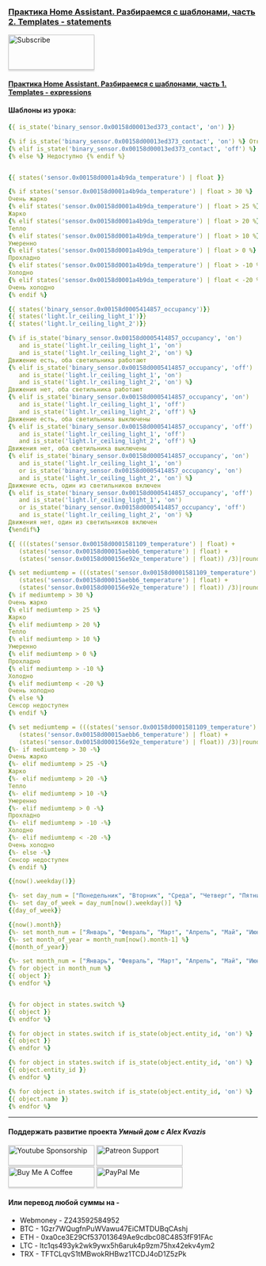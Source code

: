 ### [Практика Home Assistant. Разбираемся с шаблонами, часть 2. Templates - statements](https://youtu.be/U0XdDn5Dl6Y)

<a href="https://www.youtube.com/channel/UCcq9onYHbs6go3kDpfBoqhg?sub_confirmation=1" target="_blank"><img src="https://raw.githubusercontent.com/kvazis/training/master/lessons/img/subscribe.png" alt="Subscribe" style="height: 71px !important;width: 174px !important;box-shadow: 0px 3px 2px 0px rgba(190, 190, 190, 0.5) !important;-webkit-box-shadow: 0px 3px 2px 0px rgba(190, 190, 190, 0.5) !important;" ></a>

#### [Практика Home Assistant. Разбираемся с шаблонами, часть 1. Templates - expressions](https://youtu.be/Ki01THanYGU)

#### Шаблоны из урока:  

```yaml
{{ is_state('binary_sensor.0x00158d00013ed373_contact', 'on') }}

{% if is_state('binary_sensor.0x00158d00013ed373_contact', 'on') %} Открыто
{% elif is_state('binary_sensor.0x00158d00013ed373_contact', 'off') %} Закрыто
{% else %} Недоступно {% endif %}


{{ states('sensor.0x00158d0001a4b9da_temperature') | float }}

{% if states('sensor.0x00158d0001a4b9da_temperature') | float > 30 %}
Очень жарко
{% elif states('sensor.0x00158d0001a4b9da_temperature') | float > 25 %}
Жарко
{% elif states('sensor.0x00158d0001a4b9da_temperature') | float > 20 %}
Тепло
{% elif states('sensor.0x00158d0001a4b9da_temperature') | float > 10 %}
Умеренно
{% elif states('sensor.0x00158d0001a4b9da_temperature') | float > 0 %}
Прохладно
{% elif states('sensor.0x00158d0001a4b9da_temperature') | float > -10 %}
Холодно
{% elif states('sensor.0x00158d0001a4b9da_temperature') | float < -20 %}
Очень холодно
{% endif %}

{{ states('binary_sensor.0x00158d0005414857_occupancy')}}
{{ states('light.lr_ceiling_light_1')}}
{{ states('light.lr_ceiling_light_2')}}

{% if is_state('binary_sensor.0x00158d0005414857_occupancy', 'on') 
   and is_state('light.lr_ceiling_light_1', 'on') 
   and is_state('light.lr_ceiling_light_2', 'on') %}
Движение есть, оба светильника работают
{% elif is_state('binary_sensor.0x00158d0005414857_occupancy', 'off') 
   and is_state('light.lr_ceiling_light_1', 'on') 
   and is_state('light.lr_ceiling_light_2', 'on') %}
Движения нет, оба светильника работают
{% elif is_state('binary_sensor.0x00158d0005414857_occupancy', 'on') 
   and is_state('light.lr_ceiling_light_1', 'off') 
   and is_state('light.lr_ceiling_light_2', 'off') %}
Движение есть, оба светильника выключены
{% elif is_state('binary_sensor.0x00158d0005414857_occupancy', 'off') 
   and is_state('light.lr_ceiling_light_1', 'off') 
   and is_state('light.lr_ceiling_light_2', 'off') %}
Движения нет, оба светильника выключены
{% elif is_state('binary_sensor.0x00158d0005414857_occupancy', 'on') 
   and is_state('light.lr_ceiling_light_1', 'on') 
   or is_state('binary_sensor.0x00158d0005414857_occupancy', 'on') 
   and is_state('light.lr_ceiling_light_2', 'on') %}
Движение есть, один из светильников включен
{% elif is_state('binary_sensor.0x00158d0005414857_occupancy', 'off') 
   and is_state('light.lr_ceiling_light_1', 'on') 
   or is_state('binary_sensor.0x00158d0005414857_occupancy', 'off') 
   and is_state('light.lr_ceiling_light_2', 'on') %}
Движения нет, один из светильников включен
{%endif%}

{{ (((states('sensor.0x00158d0001581109_temperature') | float) + 
   (states('sensor.0x00158d00015aebb6_temperature') | float) + 
   (states('sensor.0x00158d000156e92e_temperature') | float)) /3)|round (2)}}

{% set mediumtemp = (((states('sensor.0x00158d0001581109_temperature') | float) + 
   (states('sensor.0x00158d00015aebb6_temperature') | float) + 
   (states('sensor.0x00158d000156e92e_temperature') | float)) /3)|round (2)%}
{% if mediumtemp > 30 %}
Очень жарко
{% elif mediumtemp > 25 %}
Жарко
{% elif mediumtemp > 20 %}
Тепло
{% elif mediumtemp > 10 %}
Умеренно
{% elif mediumtemp > 0 %}
Прохладно
{% elif mediumtemp > -10 %}
Холодно
{% elif mediumtemp < -20 %}
Очень холодно
{% else %}
Сенсор недоступен
{% endif %}

{% set mediumtemp = (((states('sensor.0x00158d0001581109_temperature') | float) + 
   (states('sensor.0x00158d00015aebb6_temperature') | float) + 
   (states('sensor.0x00158d000156e92e_temperature') | float)) /3)|round (2)%}
{%- if mediumtemp > 30 -%}
Очень жарко
{%- elif mediumtemp > 25 -%}
Жарко
{%- elif mediumtemp > 20 -%}
Тепло
{%- elif mediumtemp > 10 -%}
Умеренно
{%- elif mediumtemp > 0 -%}
Прохладно
{%- elif mediumtemp > -10 -%}
Холодно
{%- elif mediumtemp < -20 -%}
Очень холодно
{%- else -%}
Сенсор недоступен
{% endif %}

{{now().weekday()}}

{%- set day_num = ["Понедельник", "Вторник", "Среда", "Четверг", "Пятница", "Суббота", "Воскресенье"] %}
{%- set day_of_week = day_num[now().weekday()] %}
{{day_of_week}}

{{now().month}}
{%- set month_num = ["Январь", "Февраль", "Март", "Апрель", "Май", "Июнь", "Июль", "Август", "Сентябрь", "Октябрь", "Ноябрь", "Декабрь"] %}
{%- set month_of_year = month_num[now().month-1] %}
{{month_of_year}}

{%- set month_num = ["Январь", "Февраль", "Март", "Апрель", "Май", "Июнь", "Июль", "Август", "Сентябрь", "Октябрь", "Ноябрь", "Декабрь"] %}
{% for object in month_num %}
{{ object }}
{% endfor %}


{% for object in states.switch %}
{{ object }}
{% endfor %}

{% for object in states.switch if is_state(object.entity_id, 'on') %}
{{ object }}
{% endfor %}

{% for object in states.switch if is_state(object.entity_id, 'on') %}
{{ object.entity_id }}
{% endfor %}

{% for object in states.switch if is_state(object.entity_id, 'on') %}
{{ object.name }}
{% endfor %}
```
____
#### Поддержать развитие проекта *Умный дом с Alex Kvazis*    
<a href="https://www.youtube.com/channel/UCcq9onYHbs6go3kDpfBoqhg/join" target="_blank"><img src="https://raw.githubusercontent.com/kvazis/training/master/lessons/img/youtube.png" alt="Youtube Sponsorship" style="height: 41px !important;width: 174px !important;box-shadow: 0px 3px 2px 0px rgba(190, 190, 190, 0.5) !important;-webkit-box-shadow: 0px 3px 2px 0px rgba(190, 190, 190, 0.5) !important;" ></a>
<a href="https://www.patreon.com/alex_kvazis" target="_blank"><img src="https://raw.githubusercontent.com/kvazis/training/master/lessons/img/patreon-button.png" alt="Patreon Support" style="height: 41px !important;width: 174px !important;box-shadow: 0px 3px 2px 0px rgba(190, 190, 190, 0.5) !important;-webkit-box-shadow: 0px 3px 2px 0px rgba(190, 190, 190, 0.5) !important;" ></a>
<a href="https://www.buymeacoffee.com/greatkvazis" target="_blank"><img src="https://raw.githubusercontent.com/kvazis/training/master/lessons/img/buymeacoffee.png" alt="Buy Me A Coffee" style="height: 41px !important;width: 174px !important;box-shadow: 0px 3px 2px 0px rgba(190, 190, 190, 0.5) !important;-webkit-box-shadow: 0px 3px 2px 0px rgba(190, 190, 190, 0.5) !important;" ></a>
<a href="https://www.paypal.com/paypalme/greatkvazis" target="_blank"><img src="https://raw.githubusercontent.com/kvazis/training/master/lessons/img/paypal.png" alt="PayPal Me" style="height: 41px !important;width: 174px !important;box-shadow: 0px 3px 2px 0px rgba(190, 190, 190, 0.5) !important;-webkit-box-shadow: 0px 3px 2px 0px rgba(190, 190, 190, 0.5) !important;" ></a>

#### Или перевод любой суммы на -     
* Webmoney - Z243592584952
* BTC - 1Gzr7WQugfnPuWVawu47EiCMTDUBqCAshj
* ETH - 0xa0ce3E29Cf537013649Ae9cdbc08C4853fF91FAc
* LTC - ltc1qs493yk2wk9ywx5h6aruk4p9zm75hx42ekv4ym2
* TRX - TFTCLqvS1tMBwokRHBwz1TCDJ4oD1Z5zPk